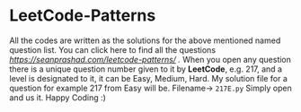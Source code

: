 # LeetCode-Patterns
All the codes are written as the solutions for the above mentioned named question list.
You can click here to find all the questions
*https://seanprashad.com/leetcode-patterns/ .*
When you open any question there is a unique question number given to it by **LeetCode**, e.g. 217, and a level is designated to it, it can be Easy, Medium, Hard.
My solution file for a question for example 217 from Easy will be.
Filename-> `217E.py`
Simply open and us it.
Happy Coding :)
